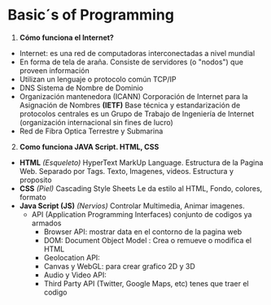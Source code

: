 # Basic´s of Programming

1) **Cómo funciona el Internet?**
- Internet: es una red de computadoras interconectadas a nivel mundial 
- En forma de tela de araña. Consiste de servidores (o "nodos") que proveen información
- Utilizan un lenguaje o protocolo común TCP/IP
- DNS Sistema de Nombre de Dominio
- Organización mantenedora (ICANN) Corporación de Internet para la Asignación de Nombres
**(IETF)** Base técnica y estandarización de protocolos centrales es un Grupo de Trabajo de Ingeniería de Internet (organización internacional sin fines de lucro)
- Red de Fibra Optica Terrestre y Submarina

2) **Como funciona JAVA Script. HTML, CSS**
- **HTML** _(Esqueleto)_ HyperText MarkUp Language. Estructura de la Pagina Web. Separado por Tags. Texto, Imagenes, videos. Estructura y proposito
- **CSS** _(Piel)_ Cascading Style Sheets Le da estilo al HTML, Fondo, colores, formato
- **Java Script (JS)** _(Nervios)_ Controlar Multimedia, Animar imagenes. 
  - API (Application Programming Interfaces) conjunto de codigos ya armados
    - Browser API: mostrar data en el contorno de la pagina web 
    - DOM: Document Object Model : Crea o remueve o modifica el HTML
    - Geolocation API: 
    - Canvas y WebGL: para crear grafico 2D y 3D
    - Audio y Video API: 
    - Third Party API (Twitter, Google Maps, etc) tenes que traer el codigo
